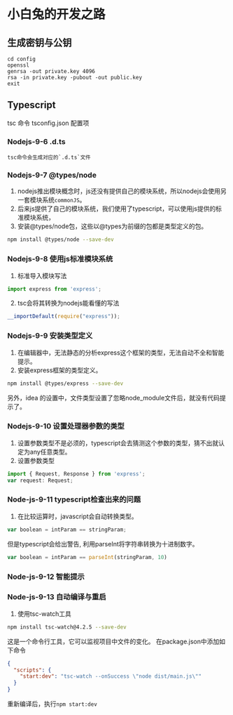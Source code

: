 # 小白兔的开发之路

## 生成密钥与公钥

```
cd config
openssl
genrsa -out private.key 4096
rsa -in private.key -pubout -out public.key
exit
```

## Typescript

tsc 命令
tsconfig.json 配置项

### Nodejs-9-6 .d.ts
    tsc命令会生成对应的`.d.ts`文件

### Nodejs-9-7 @types/node
1. nodejs推出模块概念时，js还没有提供自己的模块系统，所以nodejs会使用另一套模块系统`commonJS`。
2. 后来js提供了自己的模块系统，我们使用了typescript，可以使用js提供的标准模块系统，
3. 安装@types/node包，这些以@types为前缀的包都是类型定义的包。

```bash
npm install @types/node --save-dev
```

### Nodejs-9-8 使用js标准模块系统
1. 标准导入模块写法
```ts
import express from 'express';
```
2. tsc会将其转换为nodejs能看懂的写法
```js
__importDefault(require("express"));
```

### Nodejs-9-9 安装类型定义
1. 在编辑器中，无法静态的分析express这个框架的类型，无法自动不全和智能提示。
2. 安装express框架的类型定义。
```bash
npm install @types/express --save-dev
```
另外，idea 的设置中，文件类型设置了忽略node_module文件后，就没有代码提示了。

### Nodejs-9-10 设置处理器参数的类型
1. 设置参数类型不是必须的，typescript会去猜测这个参数的类型，猜不出就认定为any任意类型。
2. 设置参数类型
```ts
import { Request, Response } from 'express';
var request: Request;
```

### Node-js-9-11 typescript检查出来的问题
1. 在比较运算时，javascript会自动转换类型。
```javascript
var boolean = intParam == stringParam;
```
但是typescript会给出警告, 利用parseInt将字符串转换为十进制数字。
```ts
var boolean = intParam == parseInt(stringParam, 10)
```

### Node-js-9-12 智能提示

### Node-js-9-13 自动编译与重启
1. 使用tsc-watch工具
```bash
npm install tsc-watch@4.2.5 --save-dev
```
这是一个命令行工具，它可以监视项目中文件的变化。
在package.json中添加如下命令
```json
{
  "scripts": {
    "start:dev": "tsc-watch --onSuccess \"node dist/main.js\""
  }
}
```
重新编译后，执行`npm start:dev`

